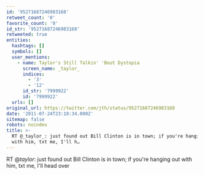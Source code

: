 ```yaml
---
id: '95271687246983168'
retweet_count: '0'
favorite_count: '0'
id_str: '95271687246983168'
retweeted: true
entities:
  hashtags: []
  symbols: []
  user_mentions:
    - name: Taylor's Still Talkin' 'Bout Dystopia
      screen_name: _taylor_
      indices:
        - '3'
        - '12'
      id_str: '7999922'
      id: '7999922'
  urls: []
original_url: https://twitter.com/jth/status/95271687246983168
date: '2011-07-24T23:18:34.000Z'
sitemap: false
robots: noindex
title: >-
  RT @_taylor_: just found out Bill Clinton is in town; if you're hanging out
  with him, txt me, I'll h…
---
```


RT @_taylor_: just found out Bill Clinton is in town; if you're hanging out with him, txt me, I'll head over